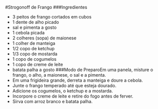 #Strogonoff de Frango
###Ingredientes
* 3 peitos de frango cortados em cubos
* 1 dente de alho picado
* sal e pimenta a gosto
* 1 cebola picada
* 2 colheres (sopa) de maionese
* 1 colher de manteiga
* 1/2 copo de ketchup
* 1/3 copo de mostarda
* 1 copo de cogumelos
* 1 copo de creme de leite
* batata palha a gosto
###Modo de PreparoEm uma panela, misture o frango, o alho, a maionese, o sal e a pimenta.
* Em uma frigideira grande, derreta a manteiga e doure a cebola.
* Junte o frango temperado até que esteja dourado.
* Adicione os cogumelos, o ketchup e a mostarda.
* Incorpore o creme de leite e retire do fogo antes de ferver.
* Sirva com arroz branco e batata palha.